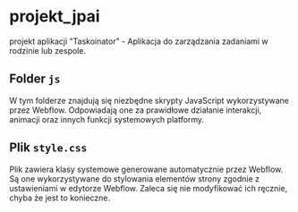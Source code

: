 # projekt_jpai
projekt aplikacji "Taskoinator" - Aplikacja do zarządzania zadaniami w rodzinie lub zespole.

## Folder `js`

W tym folderze znajdują się niezbędne skrypty JavaScript wykorzystywane przez Webflow. Odpowiadają one za prawidłowe działanie interakcji, animacji oraz innych funkcji systemowych platformy.

## Plik `style.css`

Plik zawiera klasy systemowe generowane automatycznie przez Webflow. Są one wykorzystywane do stylowania elementów strony zgodnie z ustawieniami w edytorze Webflow. Zaleca się nie modyfikować ich ręcznie, chyba że jest to konieczne.

